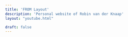 ```yaml
---
title: 'FROM Layout'
description: 'Personal website of Robin van der Knaap'
layout: "youtube.html"

draft: false
---
```


